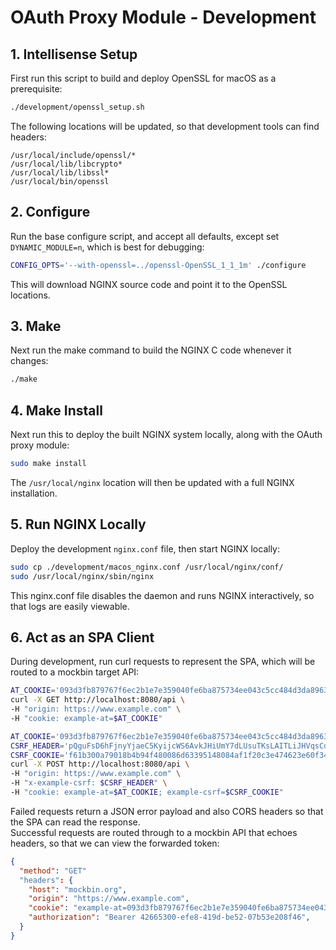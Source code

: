# OAuth Proxy Module - Development

## 1. Intellisense Setup

First run this script to build and deploy OpenSSL for macOS as a prerequisite:

```bash
./development/openssl_setup.sh
```

The following locations will be updated, so that development tools can find headers:

```text
/usr/local/include/openssl/*
/usr/local/lib/libcrypto*
/usr/local/lib/libssl*
/usr/local/bin/openssl
```

## 2. Configure

Run the base configure script, and accept all defaults, except set `DYNAMIC_MODULE=n`, which is best for debugging:

```bash
CONFIG_OPTS='--with-openssl=../openssl-OpenSSL_1_1_1m' ./configure 
```

This will download NGINX source code and point it to the OpenSSL locations.

## 3. Make

Next run the make command to build the NGINX C code whenever it changes:

```bash
./make
```

## 4. Make Install

Next run this to deploy the built NGINX system locally, along with the OAuth proxy module:

```bash
sudo make install
```

The `/usr/local/nginx` location will then be updated with a full NGINX installation.

## 5. Run NGINX Locally

Deploy the development `nginx.conf` file, then start NGINX locally:

```bash
sudo cp ./development/macos_nginx.conf /usr/local/nginx/conf/
sudo /usr/local/nginx/sbin/nginx
```

This nginx.conf file disables the daemon and runs NGINX interactively, so that logs are easily viewable.

## 6. Act as an SPA Client

During development, run curl requests to represent the SPA, which will be routed to a mockbin target API:

```bash
AT_COOKIE='093d3fb879767f6ec2b1e7e359040fe6ba875734ee043c5cc484d3da8963a351e9aba1c5e273f3d1ea2914f83836fa434474d1720b3040f5f7237f34536b7389'
curl -X GET http://localhost:8080/api \
-H "origin: https://www.example.com" \
-H "cookie: example-at=$AT_COOKIE"
```

```bash
AT_COOKIE='093d3fb879767f6ec2b1e7e359040fe6ba875734ee043c5cc484d3da8963a351e9aba1c5e273f3d1ea2914f83836fa434474d1720b3040f5f7237f34536b7389'
CSRF_HEADER='pQguFsD6hFjnyYjaeC5KyijcWS6AvkJHiUmY7dLUsuTKsLAITLiJHVqsCdQpaGYO'
CSRF_COOKIE='f61b300a79018b4b94f480086d63395148084af1f20c3e474623e60f34a181656b3a54725c1b4ddaeec9171f0398bde8c6c1e0e12d90bdb13397bf24678cd17a230a3df8e1771f9992e3bf2d6567ad920e1c25dc5e3e015679b5e673'
curl -X POST http://localhost:8080/api \
-H "origin: https://www.example.com" \
-H "x-example-csrf: $CSRF_HEADER" \
-H "cookie: example-at=$AT_COOKIE; example-csrf=$CSRF_COOKIE"
```

Failed requests return a JSON error payload and also CORS headers so that the SPA can read the response.\
Successful requests are routed through to a mockbin API that echoes headers, so that we can view the forwarded token:

```json
{
  "method": "GET"
  "headers": {
    "host": "mockbin.org",
    "origin": "https://www.example.com",
    "cookie": "example-at=093d3fb879767f6ec2b1e7e359040fe6ba875734ee043c5cc484d3da8963a351e9aba1c5e273f3d1ea2914f83836fa434474d1720b3040f5f7237f34536b7389",
    "authorization": "Bearer 42665300-efe8-419d-be52-07b53e208f46",
  }
}
```
